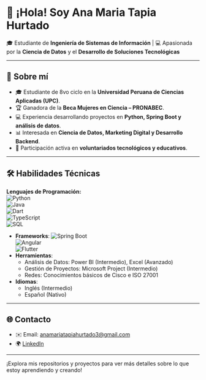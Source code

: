 # 👋 ¡Hola! Soy Ana Maria Tapia Hurtado

🎓 Estudiante de **Ingeniería de Sistemas de Información** | 💻 Apasionada por la **Ciencia de Datos** y el **Desarrollo de Soluciones Tecnológicas**

---

## 🌟 Sobre mí
- 🎓 Estudiante de 8vo ciclo en la **Universidad Peruana de Ciencias Aplicadas (UPC)**.  
- 🏆 Ganadora de la **Beca Mujeres en Ciencia – PRONABEC**.  
- 💻 Experiencia desarrollando proyectos en **Python, Spring Boot y análisis de datos**.  
- 📊 Interesada en **Ciencia de Datos, Marketing Digital y Desarrollo Backend**.  
- 🤝 Participación activa en **voluntariados tecnológicos y educativos**.  
---

## 🛠 Habilidades Técnicas
**Lenguajes de Programación:**  
![Python](https://img.shields.io/badge/Python-3776AB?style=flat&logo=python&logoColor=white)  
![Java](https://img.shields.io/badge/Java-ED8B00?style=flat&logo=java&logoColor=white)  
![Dart](https://img.shields.io/badge/Dart-0175C2?style=flat&logo=dart&logoColor=white)  
![TypeScript](https://img.shields.io/badge/TypeScript-007ACC?style=flat&logo=typescript&logoColor=white)  
![SQL](https://img.shields.io/badge/SQL-4479A1?style=flat&logo=postgresql&logoColor=white)  
- **Frameworks**:
![Spring Boot](https://img.shields.io/badge/SpringBoot-6DB33F?style=flat&logo=spring&logoColor=white)  
![Angular](https://img.shields.io/badge/Angular-DD0031?style=flat&logo=angular&logoColor=white)  
![Flutter](https://img.shields.io/badge/Flutter-02569B?style=flat&logo=flutter&logoColor=white)  
- **Herramientas**:
  - Análisis de Datos: Power BI (Intermedio), Excel (Avanzado)
  - Gestión de Proyectos: Microsoft Project (Intermedio)
  - Redes: Conocimientos básicos de Cisco e ISO 27001
- **Idiomas**:
  - Inglés (Intermedio)
  - Español (Nativo)
---

## 🌐 Contacto
- ✉️ Email: [anamariatapiahurtado3@gmail.com](mailto:anamariatapiahurtado3@gmail.com)
- 🌍 [LinkedIn](https://www.linkedin.com/in/ana-maria-tapia-hurtado-6a420131a)

---

¡Explora mis repositorios y proyectos para ver más detalles sobre lo que estoy aprendiendo y creando!
